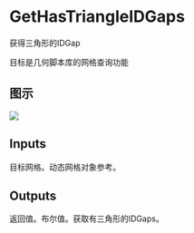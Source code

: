 # GetHasTriangleIDGaps

获得三角形的IDGap

目标是几何脚本库的网格查询功能

## 图示

![]($-20221218-19114811.png)

## Inputs

目标网格。动态网格对象参考。  

## Outputs

返回值。布尔值。获取有三角形的IDGaps。
